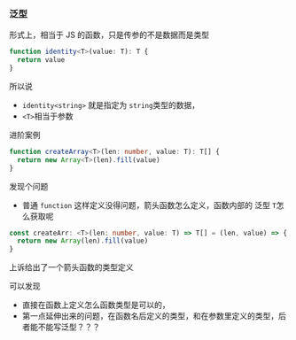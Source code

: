 ### 泛型

形式上，相当于 JS 的函数，只是传参的不是数据而是类型

```typescript
function identity<T>(value: T): T {
  return value
}
```

所以说

-  `identity<string>` 就是指定为 `string`类型的数据，
-  `<T>`相当于参数

进阶案例

```typescript
function createArray<T>(len: number, value: T): T[] {
  return new Array<T>(len).fill(value)
}
```



发现个问题

- 普通 `function` 这样定义没得问题，箭头函数怎么定义，函数内部的 泛型 `T`怎么获取呢

```typescript
const createArr: <T>(len: number, value: T) => T[] = (len, value) => {
  return new Array(len).fill(value)
}
```

上诉给出了一个箭头函数的类型定义

可以发现

- 直接在函数上定义怎么函数类型是可以的，
- 第一点延伸出来的问题，在函数名后定义的类型，和在参数里定义的类型，后者能不能写泛型？？？